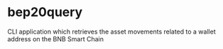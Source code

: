 # bep20query
CLI application which retrieves the asset movements related to a wallet address on the BNB Smart Chain
